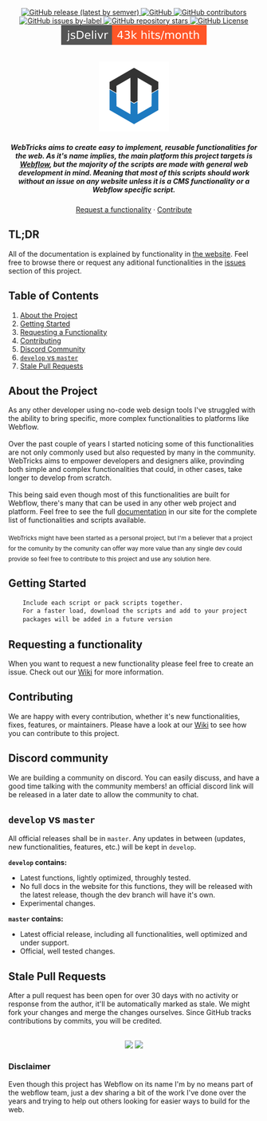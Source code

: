 <p  align="center">
	  <a href="https://github.com/TheCodeRaccoons/WebflowTrickery/releases">
		  <img alt="GitHub release (latest by semver)" src="https://img.shields.io/github/v/release/TheCodeRaccoons/WebflowTrickery?color=%2360be86&label=Latest%20release&style=for-the-badge&sort=semver">
	</a>
	<a href="/LICENSE">
		<img alt="GitHub" src="https://img.shields.io/github/license/TheCodeRaccoons/WebflowTrickery?color=%2360be86&style=for-the-badge">
	</a>
	<a href="https://github.com/TheCodeRaccoons/WebflowTrickery/graphs/contributors">
		<img alt="GitHub contributors" src="https://img.shields.io/github/contributors-anon/TheCodeRaccoons/WebflowTrickery?color=%2360be86&style=for-the-badge">
	</a>
	<a href="https://github.com/TheCodeRaccoons/WebflowTrickery/issues/new?assignees=&labels=Functionality+Request&projects=&template=request-functionality.yml&title=%5BFUNCTIONALITY+REQUEST%5D%3A+request+name">
		<img alt="GitHub issues by-label" src="https://img.shields.io/github/issues/TheCodeRaccoons/WebflowTrickery/request:feature?color=%2360be86&label=feature%20requests&style=for-the-badge">
	</a>
	<a href="https://github.com/TheCodeRaccoons/WebflowTrickery/stargazers">
		<img alt="GitHub repository stars" src="https://img.shields.io/github/stars/TheCodeRaccoons/WebflowTrickery?color=%2360be86&label=github%20stars&style=for-the-badge">
	</a>
	<a href="#">
		<img alt="GitHub License" src="https://img.shields.io/github/license/TheCodeRaccoons/WebflowTrickery?color=%2360be86&style=for-the-badge">
	</a>
	<a href="blob:https://www.jsdelivr.com/2699fbf9-afc8-4afd-9c41-fbb3e64dc1d3">
		<img alt="jsDelivr stats" src="https://github.com/TheCodeRaccoons/Imagery/blob/main/jsdlivr-img.svg">
	</a>
</p>
<br />
<div align="center">
    <a href="https://github.com/TheCodeRaccoons/WebflowTrickery">
        <img src="https://raw.githubusercontent.com/TheCodeRaccoons/Imagery/16a395115ab598a94a7d1ab93f182218d8bbb751/wt-logo.svg" alt="WebTricks Logo" height="140" />
    </a>
    <h5 align="center">
        WebTricks aims to create easy to implement, reusable functionalities for the web. As it's name implies, the main platform this project targets is <a href="https://webflow.com/">Webflow</a>, but the majority of the scripts are made with general web development in mind. Meaning that most of this scripts should work without an issue on any website unless it is a CMS functionality or a Webflow specific script.
    </h5>
    <p align="center">
        <a target="_blank" href="https://github.com/TheCodeRaccoons/WebflowTrickery/issues/new/choose">Request a functionality</a>
        &middot;
        <a href="#contribute">Contribute</a>
    </p>
</div>

<h2>TL;DR</h2>
All of the documentation is explained by functionality in <a href="https://coderacoons.webflow.io/tools/webflow-trickery">the website</a>. Feel free to browse there or request any aditional functionalities in the <a target="_blank" href="https://github.com/TheCodeRaccoons/WebflowTrickery/issues/new/choose">issues</a> section of this project.
 
<h2>Table of Contents</h2>
<ol>
    <li><a href="#about">About the Project</a></li>
    <li><a href="#getting-started">Getting Started</a></li>
    <li><a href="#request-functionality">Requesting a Functionality</a></li>
    <li><a href="#contribute">Contributing</a></li>
    <li><a href="#discord-community">Discord Community</a></li>
    <li><a href="#develop-vs-master"><code>develop</code> vs <code>master</code></a></li>
    <li><a href="#stale-prs">Stale Pull Requests</a></li>
</ol>

<h2 id="about">About the Project</h2>
<p>
	As any other developer using no-code web design tools I've struggled with the ability to bring specific, more complex functionalities to platforms like Webflow.
	<br/><br/>
	 Over the past couple of years I started noticing some of this functionalities are not only commonly used but also requested by many in the community. WebTricks aims to empower developers and designers alike, provinding both simple and complex functionalities that could, in other cases, take longer to develop from scratch.
	 <br/><br/>
	This being said even though most of this functionalities are built for Webflow, there's many that can be used in any other web project and platform. Feel free to see the full <a href="https://coderacoons.webflow.io/tools/webflow-trickery">documentation</a> in our site for the complete list of functionalities and scripts available.
</p>
<sub>
   WebTricks might have been started as a personal project, but I'm a believer that a project for the comunity by the comunity can offer way more value than any single dev could provide so feel free to contribute to this project and use any solution here.
</sub>

<h2 id="getting-started">Getting Started</h2>

```html
    Include each script or pack scripts together.
    For a faster load, download the scripts and add to your project
    packages will be added in a future version
```
    
<h2 id="request-functionality">Requesting a functionality</h2>
<p>
    When you want to request a new functionality please feel free to create an issue. Check out our <a href="https://github.com/TheCodeRaccoons/WebflowTrickery/wiki/Requesting-a-Finctionality">Wiki</a> for more information.
</p>

<h2 id="contribute">Contributing</h2>
<p>
    We are happy with every contribution, whether it's new functionalities, fixes, features, or maintainers. Please have a look at our <a href="https://github.com/TheCodeRaccoons/WebflowTrickery/wiki">Wiki</a> to see how you can contribute to this project.
</p>

<h2 id="discord-community">Discord community</h2>
<p>
We are building a community on discord. You can easily discuss, and have a good time talking with the community members! an official discord link will be released in a later date to allow the community to chat.
</p>

<h2 id="develop-vs-master"><code>develop</code> vs <code>master</code></h2>
<p>
All official releases shall be in <code>master</code>. Any updates in between (updates, new functionalities, features, etc.) will be kept in <code>develop</code>.
</p>
<b><code>develop</code> contains:</b>
<ul>
    <li>
        Latest functions, lightly optimized, throughly tested.
    </li>
    <li>
        No full docs in the website for this functions, they will be released with the latest release, though the dev branch will have it's own.<br>
    </li>
    <li>
        Experimental changes.
    </li>
</ul>
<b><code>master</code> contains:</b>
<ul>
    <li>
        Latest official release, including all functionalities, well optimized and under support.
    </li>
    <li>
        Official, well tested changes.
    </li>
</ul>

<h2 id="stale-prs">Stale Pull Requests</h2>
<p>
After a pull request has been open for over 30 days with no activity or response from the author, it'll be automatically marked as stale. We might fork your changes and merge the changes ourselves. Since GitHub tracks contributions by commits, you will be credited.
</p>
<br/>
<div align="center">
    <img src="https://forthebadge.com/images/badges/built-with-love.svg" />
    <img src="https://forthebadge.com/images/badges/built-by-developers.svg" />
</div>



### Disclaimer
Even though this project has Webflow on its name I'm by no means part of the webflow team, just a dev sharing a bit of the work I've done over the years and trying to help out others looking for easier ways to build for the web.
